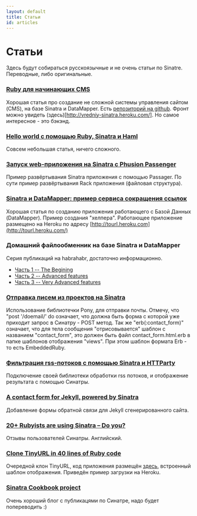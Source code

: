 ```yaml
---
layout: default
title: Статьи
id: articles
---
```


Статьи
======

Здесь будут собираться русскоязычные и не очень статьи по Sinatre. 
Переводные, либо оригинальные.

### [Ruby для начинающих CMS](http://vredniy.ru/2012/02/ruby-sinatra-cms-heroku/ )

Хорошая статья про создание не сложной системы управления сайтом (CMS), на базе Sinatra и DataMapper.
Есть [репозиторий на github](https://github.com/vredniy/simple-sinatra-cms). Фронт можно увидеть (здесь)[http://vredniy-sinatra.heroku.com/].
Но самое интересное - это бэкэнд.

### [Hello world с помощью Ruby, Sinatra и Haml](http://justlest.info/2010/01/hello-world-ruby-sinatra-haml )

Совсем небольшая статья, ничего сложного.

### [Запуск web-приложения на Sinatra с Phusion Passenger](http://justlest.info/2010/01/run-sinatra-passenger)


Пример развёртывания Sinatra приложения с помощью Passager. По сути пример развёртывания Rack приложения (файловая структура).

### [Sinatra и DataMapper: пример сервиса сокращения ссылок](http://justlest.info/2010/02/sinatra-datamapper-url-shortener)

Хорошая статья по созданию приложения работающего с Базой Данных (DataMapper). Пример создания "хелпера".
Работающее приложение размещено на Heroku по адресу [http://tourl.heroku.com](http://tourl.heroku.com/)


### Домашний файлообменник на базе Sinatra и DataMapper

Серия публикаций на habrahabr, достаточно информационно.

 * [Часть 1 -- The Begining](http://habrahabr.ru/blogs/ruby/50031/)
 * [Часть 2 -- Advanced features](http://habrahabr.ru/blogs/ruby/50084/)
 * [Часть 3 -- Very Advanced features](http://habrahabr.ru/blogs/ruby/50348/ )

### [Отправка писем из проектов на Sinatra](http://blog.copperred.net/2009/09/sending-mail-from-sinatra/)

Использование библиотечки Pony, для отправки почты. Отмечу, что "post '/doemail/' do
означает, что должна быть форма с которой уже приходит запрос в Синатру - POST метод.
Так же "erb(:contact_form)" означает, что для тела сообщения "отрисовывается" шаблон 
с названием "contact_form", это должен быть файл contact_form.html.erb в папке шаблонов отображения "views".
При этом шаблон формата Erb - то есть EmbeddedRuby.


### [Фильтрация rss-потоков с помощью Sinatra и HTTParty](http://lonelyelk.ru/posts/10)

Подключение своей библиотеки обработки rss потоков, и отображение результата с помощью Синатры.


### [A contact form for Jekyll, powered by Sinatra ](http://vitobotta.com/sinatra-contact-form-jekyll/)

Добавление формы обратной связи для Jekyll сгенерированного сайта.


### [20+ Rubyists are using Sinatra – Do you?](http://rubylearning.com/blog/2009/06/29/20-rubyists-using-sinatra-do-you/)

Отзывы пользователей Синатры. Английский.

### [Clone TinyURL in 40 lines of Ruby code](http://blog.saush.com/2009/04/13/clone-tinyurl-in-40-lines-of-ruby-code/)

Очередной клон TinyURL, код приложения размещён [здесь](http://github.com/sausheong/snip/), встроенный шаблон отображения.
Приведён пример загрузки на Heroku.

### [Sinatra Cookbook project](http://ididitmyway.heroku.com/)

Очень хороший блог с публикацями по Синатре, надо будет попереводить :)